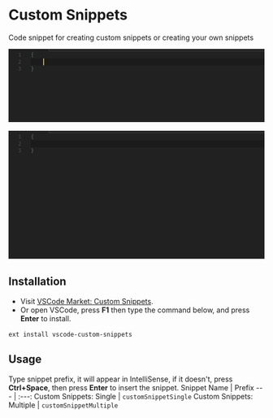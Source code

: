 # Custom Snippets

Code snippet for creating custom snippets or creating your own snippets

![Custom Snippets: Single](./images/demo_cs_single.gif "Custom Snippets: Single")

![Custom Snippets: Multiple](./images/demo_cs_multiple.gif "Custom Snippets: Multiple")

## Installation

- Visit [VSCode Market: Custom Snippets](http://).
- Or open VSCode, press **F1** then type the command below, and press **Enter** to install.
```
ext install vscode-custom-snippets
```

## Usage

Type snippet prefix, it will appear in IntelliSense, if it doesn't, press **Ctrl+Space**, then press **Enter** to insert the snippet.
Snippet Name | Prefix
--- | :---:
Custom Snippets: Single | `customSnippetSingle`
Custom Snippets: Multiple | `customSnippetMultiple`